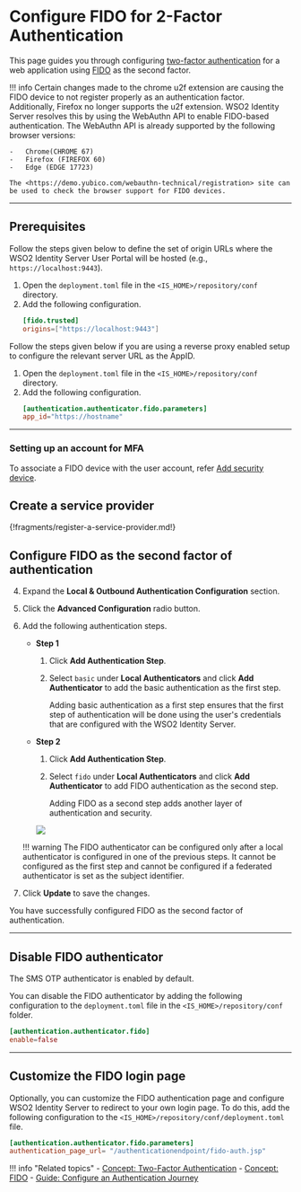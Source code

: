 # Configure FIDO for 2-Factor Authentication

This page guides you through configuring [two-factor authentication](../../../references/concepts/authentication/intro-authentication#two-factor-authentication) for a web application using [FIDO](../../../references/concepts/authentication/mfa-with-fido) as the second factor. 

!!! info
    Certain changes made to the chrome u2f extension are causing the FIDO device to not register properly as an authentication factor. Additionally, Firefox no longer supports the u2f extension. WSO2 Identity Server resolves this by using the WebAuthn API to enable FIDO-based authentication. The WebAuthn API is already supported by the following browser versions:

    -   Chrome(CHROME 67) 
    -   Firefox (FIREFOX 60)
    -   Edge (EDGE 17723)
    
    The <https://demo.yubico.com/webauthn-technical/registration> site can be used to check the browser support for FIDO devices. 

----

## Prerequisites

Follow the steps given below to define the set of origin URLs where the WSO2 Identity Server User Portal will be hosted (e.g., `https://localhost:9443`). 

1. Open the `deployment.toml` file in the `<IS_HOME>/repository/conf` directory.
2. Add the following configuration.
    ```toml
    [fido.trusted]
    origins=["https://localhost:9443"]
    ``` 

Follow the steps given below if you are using a reverse proxy enabled setup to configure the relevant server URL as the AppID.

1. Open the `deployment.toml` file in the `<IS_HOME>/repository/conf` directory.
2. Add the following configuration.
    ```toml
    [authentication.authenticator.fido.parameters]
    app_id="https://hostname"
    ```

----
### Setting up an account for MFA
To associate a FIDO device with the user account, refer [Add security device](../my-account/my-account.md#add-security-device).
## Create a service provider

{!fragments/register-a-service-provider.md!}

## Configure FIDO as the second factor of authentication

4. Expand the **Local & Outbound Authentication Configuration** section.

5. Click the **Advanced Configuration** radio button. 

6. Add the following authentication steps. 
    - **Step 1**
        1. Click **Add Authentication Step**.

        2. Select `basic` under **Local Authenticators** and click **Add Authenticator** to add the basic authentication as the first step.

            Adding basic authentication as a first step ensures that the first step of authentication will be done using the user's credentials that are configured with the WSO2 Identity Server.

    - **Step 2**
        1. Click **Add Authentication Step**.

        2. Select `fido` under **Local Authenticators** and click **Add Authenticator** to add FIDO authentication as the second step.

            Adding FIDO as a second step adds another layer of authentication and security.
    
        <img name='fido-authentication-steps' src='../../../assets/img/guides/fido-authentication-steps.png' class='img-zoomable'/>
    
    !!! warning
        The FIDO authenticator can be configured only after a local authenticator is configured in one of the previous steps. It cannot be configured as the first step and cannot be configured if a federated authenticator is set as the subject identifier.

7. Click **Update** to save the changes.

You have successfully configured FIDO as the second factor of authentication.

----

## Disable FIDO authenticator

The SMS OTP authenticator is enabled by default.

You can disable the FIDO authenticator by adding the following configuration to the `deployment.toml` file in the
`<IS_HOME>/repository/conf` folder.

```toml
[authentication.authenticator.fido]
enable=false
```

----

## Customize the FIDO login page

Optionally, you can customize the FIDO authentication page and configure WSO2 Identity Server to redirect to your own login page. To do this,  add the following configuration to the `<IS_HOME>/repository/conf/deployment.toml` file. 

```toml
[authentication.authenticator.fido.parameters]
authentication_page_url= "/authenticationendpoint/fido-auth.jsp"
```


!!! info "Related topics"
    - [Concept: Two-Factor Authentication](../../../references/concepts/authentication/intro-authentication#single-factor-authentication)
    - [Concept: FIDO](../../../references/concepts/authentication/mfa-with-fido)
    - [Guide: Configure an Authentication Journey](../configure-authentication-journey)